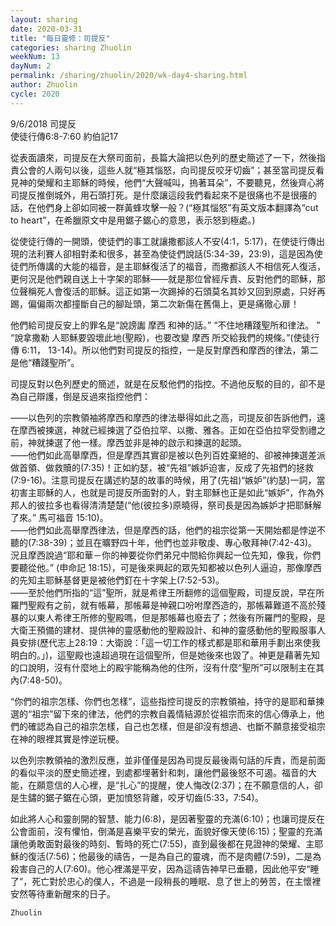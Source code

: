 ```yaml
---
layout: sharing
date: 2020-03-31
title: "每日靈修：司提反"
categories: sharing Zhuolin
weekNum: 13
dayNum: 2
permalink: /sharing/zhuolin/2020/wk-day4-sharing.html
author: Zhuolin
cycle: 2020
---
```

9/6/2018 司提反  
使徒行傳6:8-7:60 約伯記17  


從表面讀來，司提反在大祭司面前，長篇大論把以色列的歷史簡述了一下，然後指責公會的人兩句以後，這些人就“極其惱怒，向司提反咬牙切齒”；甚至當司提反看見神的榮耀和主耶穌的時候，他們“大聲喊叫，摀著耳朵”，不要聽見，然後齊心將司提反推倒城外，用石頭打死。是什麼讓這段我們看起來不是很痛也不是很癢的話，在他們身上卻如同被一群黃蜂攻擊一般？(“極其惱怒”有英文版本翻譯為“cut to heart”，在希臘原文中是用鋸子鋸心的意思，表示怒到極處。)  

從使徒行傳的一開頭，使徒們的事工就讓撒都該人不安(4:1，5:17)，在使徒行傳出現的法利賽人卻相對柔和很多，甚至為使徒們說話(5:34-39，23:9)，這是因為使徒們所傳講的大能的福音，是主耶穌復活了的福音，而撒都該人不相信死人復活，更何況是他們親自送上十字架的耶穌——就是那位曾經斥責、反對他們的耶穌，那位聲稱死人會復活的耶穌。這正如第一次踢掉的石頭莫名其妙又回到原處，只好再踢，偏偏兩次都撞斷自己的腳趾頭，第二次新傷在舊傷上，更是痛徹心扉！  

他們給司提反安上的罪名是“說謗讟 摩西 和神的話。” “不住地糟踐聖所和律法。 ” “說拿撒勒 人耶穌要毀壞此地(聖殿)，也要改變 摩西 所交給我們的規條。”(使徒行傳 6:11， 13-14)。所以他們對司提反的指控，一是反對摩西和摩西的律法，第二是他“糟踐聖所”。  

司提反對以色列歷史的簡述，就是在反駁他們的指控。不過他反駁的目的，卻不是為自己辯護，倒是反過來指控他們：  

——以色列的宗教領袖將摩西和摩西的律法舉得如此之高，司提反卻告訴他們，遠在摩西被揀選，神就已經揀選了亞伯拉罕、以撒、雅各。正如在亞伯拉罕受割禮之前，神就揀選了他一樣。摩西並非是神的啟示和揀選的起頭。  
——他們如此高舉摩西，但是摩西其實卻是被以色列百姓棄絕的、卻被神揀選差派做首領、做救贖的(7:35)！正如約瑟，被“先祖”嫉妒迫害，反成了先祖們的拯救(7:9-16)。注意司提反在講述約瑟的故事的時候，用了(先祖)“嫉妒”(約瑟)一詞，當初害主耶穌的人，也就是司提反所面對的人，對主耶穌也正是如此“嫉妒”，作為外邦人的彼拉多也看得清清楚楚(“他(彼拉多)原曉得，祭司長是因為嫉妒才把耶穌解了來。” 馬可福音 15:10)。  
——他們如此高舉摩西律法，但是摩西的話，他們的祖宗從第一天開始都是悖逆不聽的(7:38-39)；並且在曠野四十年，他們也並非敬虔、專心敬拜神(7:42-43)。況且摩西說過“耶和華－你的神要從你們弟兄中間給你興起一位先知，像我，你們要聽從他。” (申命記 18:15)，可是後來興起的眾先知都被以色列人逼迫，那像摩西的先知主耶穌基督更是被他們釘在十字架上(7:52-53)。  
——至於他們所指的“這”聖所，就是希律王所翻修的這個聖殿，司提反說，早在所羅門聖殿有之前，就有帳幕，那帳幕是神親口吩咐摩西造的，那帳幕難道不高於殘暴的以東人希律王所修的聖殿嗎，但是那帳幕也廢去了；然後有所羅門的聖殿，是大衛王預備的建材、提供神的靈感動他的聖殿設計、和神的靈感動他的聖殿服事人員安排(歷代志上28:19：大衛說：「這一切工作的樣式都是耶和華用手劃出來使我明白的。」)，這聖殿也遠超過現在這個聖所，但是她後來也毀了。神更是藉著先知的口說明，沒有什麼地上的殿宇能稱為他的住所，沒有什麼“聖所”可以限制主在其內(7:48-50)。  

“你們的祖宗怎樣、你們也怎樣”，這些指控司提反的宗教領袖，持守的是耶和華揀選的“祖宗”留下來的律法，他們的宗教自義情結源於從祖宗而來的信心傳承上，他們的確認為自己的祖宗怎樣，自己也怎樣，但是卻沒有想過、也斷不願意接受祖宗在神的眼裡其實是悖逆玩梗。  

以色列宗教領袖的激烈反應，並非僅僅是因為司提反最後兩句話的斥責，而是前面的看似平淡的歷史簡述裡，到處都埋著針和刺，讓他們最後怒不可遏。福音的大能，在願意信的人心裡，是“扎心”的提醒，使人悔改(2:37)；在不願意信的人，卻是生鏽的鋸子鋸在心頭，更加憤怒背離，咬牙切齒(5:33，7:54)。  

如此將人心和靈剖開的智慧、能力(6:8)，是因著聖靈的充滿(6:10)；也讓司提反在公會面前，沒有懼怕，倒滿是喜樂平安的榮光，面貌好像天使(6:15)；聖靈的充滿讓他勇敢面對最後的時刻、暫時的死亡(7:55)，直到最後都在見證神的榮耀、主耶穌的復活(7:56)；他最後的禱告，一是為自己的靈魂，而不是肉體(7:59)，二是為殺害自己的人(7:60)。他心裡滿是平安，因為這禱告神早已垂聽，因此他平安“睡了”，死亡對於忠心的僕人，不過是一段稍長的睡眠、息了世上的勞苦，在主懷裡安然等待重新醒來的日子。  

`Zhuolin`  


